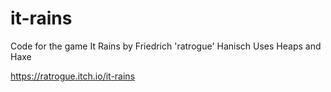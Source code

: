 # it-rains

Code for the game It Rains by Friedrich 'ratrogue' Hanisch
Uses Heaps and Haxe

https://ratrogue.itch.io/it-rains
